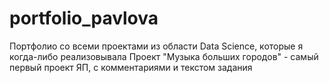 # portfolio_pavlova
Портфолио со всеми проектами из области Data Science, которые я когда-либо реализовывала
Проект "Музыка больших городов" - самый первый проект ЯП, с комментариями и текстом задания

